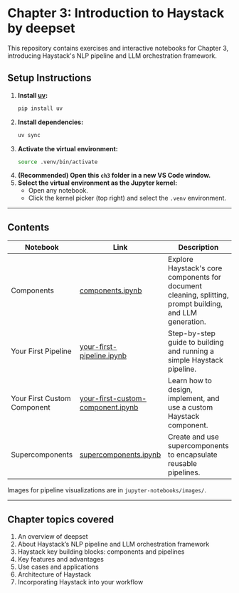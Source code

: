 
# Chapter 3: Introduction to Haystack by deepset

This repository contains exercises and interactive notebooks for Chapter 3, introducing Haystack's NLP pipeline and LLM orchestration framework.

## Setup Instructions

1. **Install [uv](https://github.com/astral-sh/uv):**
	```sh
	pip install uv
	```
2. **Install dependencies:**
	```sh
	uv sync
	```
3. **Activate the virtual environment:**
	```sh
	source .venv/bin/activate
	```
4. **(Recommended) Open this `ch3` folder in a new VS Code window.**
5. **Select the virtual environment as the Jupyter kernel:**
	- Open any notebook.
	- Click the kernel picker (top right) and select the `.venv` environment.

---

## Contents

| Notebook | Link | Description |
|---|---|---|
| Components | [components.ipynb](./jupyter-notebooks/components.ipynb) | Explore Haystack's core components for document cleaning, splitting, prompt building, and LLM generation. |
| Your First Pipeline | [your-first-pipeline.ipynb](./jupyter-notebooks/your-first-pipeline.ipynb) | Step-by-step guide to building and running a simple Haystack pipeline. |
| Your First Custom Component | [your-first-custom-component.ipynb](./jupyter-notebooks/your-first-custom-component.ipynb) | Learn how to design, implement, and use a custom Haystack component. |
| Supercomponents | [supercomponents.ipynb](./jupyter-notebooks/supercomponents.ipynb) | Create and use supercomponents to encapsulate reusable pipelines. |

Images for pipeline visualizations are in `jupyter-notebooks/images/`.

---

## Chapter topics covered

1. An overview of deepset
2. About Haystack’s NLP pipeline and LLM orchestration framework
3. Haystack key building blocks: components and pipelines
4. Key features and advantages
5. Use cases and applications
6. Architecture of Haystack
7. Incorporating Haystack into your workflow
